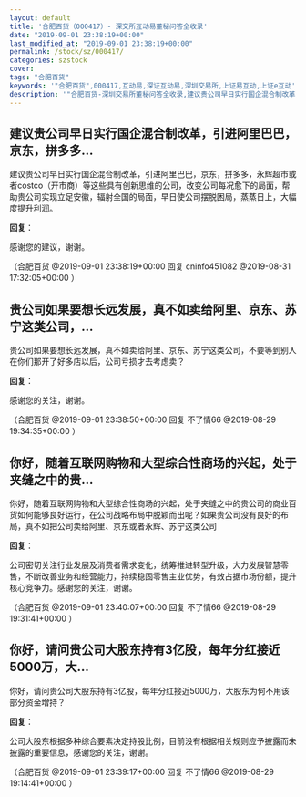 ```yaml
---
layout: default
title: '合肥百货（000417）- 深交所互动易董秘问答全收录'
date: "2019-09-01 23:38:19+00:00"
last_modified_at: "2019-09-01 23:38:19+00:00"
permalink: /stock/sz/000417/
categories: szstock
cover: 
tags: "合肥百货"
keywords: '"合肥百货",000417,互动易,深证互动易,深圳交易所,上证易互动,上证e互动'
description: '"合肥百货-深圳交易所董秘问答全收录,建议贵公司早日实行国企混合制改革，引进阿里巴巴，京东，拼多多，永辉超市或者costco（开市商）等这些具有创新思维的公司，改变公司每况愈下的局面，帮助贵公司实现立足安徽，辐射全国的局面，早日使公司摆脱困局，蒸蒸日上，大幅度提升利润。"'
---
```


## 建议贵公司早日实行国企混合制改革，引进阿里巴巴，京东，拼多多...

建议贵公司早日实行国企混合制改革，引进阿里巴巴，京东，拼多多，永辉超市或者costco（开市商）等这些具有创新思维的公司，改变公司每况愈下的局面，帮助贵公司实现立足安徽，辐射全国的局面，早日使公司摆脱困局，蒸蒸日上，大幅度提升利润。

**回复**：

感谢您的建议，谢谢。 

（合肥百货  @2019-09-01 23:38:19+00:00 回复 cninfo451082  @2019-08-31 17:32:05+00:00 ）

## 贵公司如果要想长远发展，真不如卖给阿里、京东、苏宁这类公司，...

贵公司如果要想长远发展，真不如卖给阿里、京东、苏宁这类公司，不要等到别人在你们那开了好多店以后，公司亏损才去考虑卖？

**回复**：

感谢您的关注，谢谢。 

（合肥百货  @2019-09-01 23:38:50+00:00 回复 不了情66  @2019-08-29 19:34:35+00:00 ）

## 你好，随着互联网购物和大型综合性商场的兴起，处于夹缝之中的贵...

你好，随着互联网购物和大型综合性商场的兴起，处于夹缝之中的贵公司的商业百货如何能够良好运行，在公司战略布局中脱颖而出呢？如果贵公司没有良好的布局，真不如把公司卖给阿里、京东或者永辉、苏宁这类公司

**回复**：

公司密切关注行业发展及消费者需求变化，统筹推进转型升级，大力发展智慧零售，不断改善业务和经营能力，持续稳固零售主业优势，有效占据市场份额，提升核心竞争力。感谢您的关注，谢谢。 

（合肥百货  @2019-09-01 23:40:07+00:00 回复 不了情66  @2019-08-29 19:31:41+00:00 ）

## 你好，请问贵公司大股东持有3亿股，每年分红接近5000万，大...

你好，请问贵公司大股东持有3亿股，每年分红接近5000万，大股东为何不用该部分资金增持？

**回复**：

公司大股东根据多种综合要素决定持股比例，目前没有根据相关规则应予披露而未披露的重要信息，感谢您的关注，谢谢。 

（合肥百货  @2019-09-01 23:39:17+00:00 回复 不了情66  @2019-08-29 19:14:41+00:00 ）

